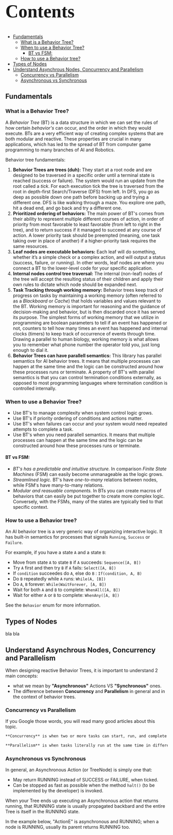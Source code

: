 <h1 align="left" style="font-family:Papyrus; font-size:4em;"> Contents </h1>

- [Fundamentals](#fundamentals)
  - [What is a Behavior Tree?](#what-is-a-behavior-tree)
  - [When to use a Behavior Tree?](#when-to-use-a-behavior-tree)
    - [BT vs FSM:](#bt-vs-fsm)
  - [How to use a Behavior tree?](#how-to-use-a-behavior-tree)
- [Types of Nodes](#types-of-nodes)
- [Understand Asynchrous Nodes, Concurrency and Parallelism](#understand-asynchrous-nodes-concurrency-and-parallelism)
  - [Concurrency vs Parallelism](#concurrency-vs-parallelism)
  - [Asynchronous vs Synchronous](#asynchronous-vs-synchronous)

## Fundamentals

### What is a Behavior Tree?

A _Behavior Tree_ (BT) is a data structure in which we can set the rules of how certain _behavior's_ can occur, and the order in which they would execute. BTs are a very efficient way of creating complex systems that are both modular and reactive. These properties are crucial in many applications, which has led to the spread of BT from computer game programming to many branches of AI and Robotics.

Behavior tree fundamentals:

1. **Behavior Trees are trees (duh):** They start at a root node and are designed to be traversed in a specific order until a terminal state is reached (success or failure). The system would run an update from the root called a _tick_. For each execution tick the tree is traversed from the root in depth-first Search/Traverse (DFS) from left. In DFS, you go as deep as possible down one path before backing up and trying a different one. DFS is like walking through a maze. You explore one path, hit a dead end, and go back and try a different one.
2. **Prioritized ordering of behaviors:**  The main power of BT's comes from their ability to represent multiple different courses of action, in order of priority from most favorable to least favorable (from left to right in the tree), and to return success if it managed to succeed at any course of action. A lower priority task should be preempted (meaning, one task taking over in place of
another) if a higher-priority task requires the same resources.
3. **Leaf nodes are executable behaviors:** Each leaf will do something, whether it’s a simple check or a complex action, and will output a status (success, failure, or running). In other words, leaf nodes are where you connect a BT to the lower-level code for your specific application.
4. **Internal nodes control tree traversal:** The internal (non-leaf) nodes of the tree will accept the resulting status of their children and apply their own rules to dictate which node should be expanded next.
5. **Task Tracking through working memory:** Behavior trees keep track of progress on tasks by maintaining a working memory (often referred to as a *Blackboard* or *Cache*) that holds variables and values relevant to the BT. Working memory is important for reasoning and the guidance of decision-making and behavior, but is then discarded once it has served its purpose. The simplest forms of working memory that we utilize in programming are boolean parameters to tell if an event has happened or not, counters to tell how many times an event has happened and internal clocks (timers) to keep track of occurrence of events through time. Drawing a parallel to human biology, working memory is what allows you to remember what phone number the operator told you, just long enough to dial it.
6. **Behavior Trees can have parallell semantics:** This library has parallel semantics for AI behavior trees. It means that multiple processes can happen at the same time and the logic can be constructed around how these processes runs or terminate. A property of BT's with parallel semantics is that you can control termination conditions externally, as opposed to most programming languages where termination condition is controlled internally.


### When to use a Behavior Tree?

* Use BT's to manage complexity when system control logic grows.
* Use BT's if priority ordering of conditions and actions matter.
* Use BT's when failures can occur and your system would need repeated attempts to complete a task.
* Use BT's when you need parallell semantics. It means that multiple processes can happen at the same time and the logic can be constructed around how these processes runs or terminate.

#### BT vs FSM:

* _BT's has a predictable and intuitive structure._ In comparison _Finite State Machines_ (FSM) can easily become unmanageable as the logic grows.
* _Streamlined logic._ BT's have _one-to-many_ relations between nodes, while FSM's have many-to-many relations.
* _Modular and reasuable components._ In BTs you can create macros of behaviors that can easily be put together to create more complex logic. Conversely, with the FSMs, many of the states are typically tied to that specific context.

### How to use a Behavior tree?

An AI behavior tree is a very generic way of organizing interactive logic.
It has built-in semantics for processes that signals `Running`, `Success` or
`Failure`.

For example, if you have a state `A` and a state `B`:

- Move from state `A` to state `B` if `A` succeeds: `Sequence([A, B])`
- Try `A` first and then try `B` if `A` fails: `Select([A, B])`
- If `condition` succeedes do `A`, else do `B` : `If(condition, A, B)`
- Do `B` repeatedly while `A` runs: `While(A, [B])`
- Do `A`, `B` forever: `While(WaitForever, [A, B])`
- Wait for both `A` and `B` to complete: `WhenAll([A, B])`
- Wait for either `A` or `B` to complete: `WhenAny([A, B])`

See the `Behavior` enum for more information.


## Types of Nodes

bla bla


## Understand Asynchrous Nodes, Concurrency and Parallelism

When designing reactive Behavior Trees, it is important to understand 2 main concepts:

- what we mean by **"Asynchronous"** Actions VS **"Synchronous"** ones.
- The difference between **Concurrency** and **Parallelism** in general and in the context of behavior trees.

### Concurrency vs Parallelism

If you Google those words, you will read many good articles about this topic.

```markdown
**Concurrency** is when two or more tasks can start, run, and complete in overlapping time periods. It doesn't necessarily mean they'll ever both be running at the same instant.

**Parallelism** is when tasks literally run at the same time in different  threads, e.g., on a multicore processor.
```

### Asynchronous vs Synchronous

In general, an Asynchronous Action (or TreeNode) is simply one that:

- May return RUNNING instead of SUCCESS or FAILURE, when ticked.
- Can be stopped as fast as possible when the method `halt()` (to be implemented by the developer) is invoked.

When your Tree ends up executing an Asynchronous action that returns running, that RUNNING state is usually propagated backbard and the entire Tree is itself in the RUNNING state.

In the example below, "ActionE" is asynchronous and RUNNING; when
a node is RUNNING, usually its parent returns RUNNING too.
